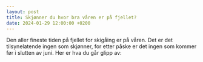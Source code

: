 ```yaml
---
layout: post
title: Skjønner du hvor bra våren er på fjellet?
date: 2024-01-29 12:00:00 +0200
---
```

Den aller fineste tiden på fjellet for skigåing er på våren. Det er det tilsynelatende ingen som skjønner, for etter påske er det ingen som kommer før i slutten av juni. Her er hva du går glipp av:

 <script src="https://cdn.jsdelivr.net/npm/publicalbum@latest/embed-ui.min.js" async></script>
<div class="pa-gallery-player-widget" style="width:100%; height:480px; display:none;"
  data-link="https://photos.app.goo.gl/gSCaM7PRhHLugaWQ8"
  data-title="Mai-måned Holmevann"
  data-description="21 new items added to shared album">
  <object data="https://lh3.googleusercontent.com/pw/ABLVV87P2uowXtMUN-HYiwZJy4aeYiTpovo2lcHHlcL1AMxcH9_pKrv7-Bam5DZ5JK0FpW4O2AChAW_ZjH9ZM7uhnPxUA-xPfTyGBo5Z7CiJQ8mg6NZoa1C9=w1920-h1080"></object>
  <object data="https://lh3.googleusercontent.com/pw/ABLVV87qp1iUfz5bCoRJLJt_IHMXtRhyTJuU21iouZl5ZTxSxhpraUftN9sl9zFk8p7jzLyoz3uIf1Zglngt5u2_ZuWDhV-SOXnq87dUbKJj4GtdD5aUkc_p=w1920-h1080"></object>
  <object data="https://lh3.googleusercontent.com/pw/ABLVV86YL9OvGyJtVhkfdJJMigP81t3RuhAs44y5p7NUWJYKiFiCJaduMXwmbR3zTK2iwfgA_ezS8LNkaUSY3E6mLb1canylHjUURJ7iU1MvlWoDKR3UtIqz=w1920-h1080"></object>
  <object data="https://lh3.googleusercontent.com/pw/ABLVV85QAt6Ubc6vIIDxmv1yfeSAtaubN71lWpIYMh6KA9bhj3aPPpEh7_4vf7yp23KwYB5xkAByp30JtTQllfOLhOjo3XT2xn6mkpcT7cStBTY86P3TKwWu=w1920-h1080"></object>
  <object data="https://lh3.googleusercontent.com/pw/ABLVV879_ogmVeAX-Hp8eKRPDqK6IcOaNJcKXP3mp8ZpqNDwtp6Miry-Do7JBzjvtZBoffttVR9IUMN8-L8nc4bI1blA3rAC61zFchB_EmnnEgrRMjtIc2s3=w1920-h1080"></object>
  <object data="https://lh3.googleusercontent.com/pw/ABLVV86GA08NItlD3d_4SQ57syB0OY-iW0mL0_yBjeFQAmeg_5td7Vf-BzVH66e1YgWrV9Hg-fDyf94zVYDzY3w2w3UGg1NKxkI_Un9XiaYg4kHNwpDQ9Ymc=w1920-h1080"></object>
  <object data="https://lh3.googleusercontent.com/pw/ABLVV86bRdtczfbE7awvq6hEv4FKGwkonTqz1z7pFX-u7AUfxBtlkH8t8ywbpXYOcNr6tXxLB3xwG_7z6kqdhzC5v5G9hRQhgb8_isgkxxmIRmyTqQhCRkhv=w1920-h1080"></object>
  <object data="https://lh3.googleusercontent.com/pw/ABLVV85uaH_nq9Y1hobP0ZUHNDjJu-Vh3WzyVI1z-Gu5JTIFUICwl2ocLz6B1EGIdVVwQxCBksU25A8xgoJ2vYaU86F4Q-JznmgORtVXzy5vCV3yncojGQMo=w1920-h1080"></object>
  <object data="https://lh3.googleusercontent.com/pw/ABLVV85SaCVTI37MOSTR8Ghnc0kno6l7dSsucqMz4mSWEcEwqpypb-H4X9TDDyL2NWSM60hZLNd8LlXxfMlqTmbD_frD08YeR8P6atxn8wdiIvB1QMZqipBj=w1920-h1080"></object>
  <object data="https://lh3.googleusercontent.com/pw/ABLVV85Y329Si0rNIXPx99L-IGAesD6PwWcDKjLESudQCACpamb3_SolxFBaydOV5POahoIXU-z5HYJZ-PTwdxqEf3CUJV1bXoRXmoTVHi_LiuWDrg5_kVIa=w1920-h1080"></object>
  <object data="https://lh3.googleusercontent.com/pw/ABLVV86hgHsFPq5U-Ihac5Lcf8f3w7s9wUCBs--Cm5qQ2wJbTjvYbFrvL1pfkjlU4WJFGJUkwD19caOXuwsmUQy8L6TO7vuIfifqdcyILizfY7palopm-Nrv=w1920-h1080"></object>
  <object data="https://lh3.googleusercontent.com/pw/ABLVV87EO53tmkCQvx6jVhWqeRE0YOfsIF7EMRxl8KWEPAihLElVCQOUzvMZAXJ7Ng4e5zToQu7QZyzxMBG2E9f7umkv0uO3omLp-kvRsEZ4AECt5lqrb18G=w1920-h1080"></object>
  <object data="https://lh3.googleusercontent.com/pw/ABLVV86KBZoiAi1tScx_rEWl5VCmZ6da1lM_R_VH-2LrmV3LDa5vvjLgX_t5Yf-OGQq9zbXyfqz9DCwJLR5H6ilKt8cBxQbIzz6hg_2zfC7lWid5HCxe9Pir=w1920-h1080"></object>
  <object data="https://lh3.googleusercontent.com/pw/ABLVV86Enqtub5eUF1u0Z6mtoNhbcAbU5l8uHN6b7kNC4YALstcFDic1dE8udv0UkH-uAiEXML-C6BTcwaddxNm4BOqIzG9V8ZpkhsqltMqOuhYvWvaDsLzo=w1920-h1080"></object>
  <object data="https://lh3.googleusercontent.com/pw/ABLVV85EY4C8kNVIYALDaA-2maCHKbGqWk8Wf4R9reE60zQI51Hbqn-dStMrgBofg3BdZ1ckzGw6oPWxu7MMOPkWbXceju8DlN3tjvFFVTcDt5a_7EdQj-0q=w1920-h1080"></object>
  <object data="https://lh3.googleusercontent.com/pw/ABLVV86vjsPzH2Soo9CCVVWOv97DpFTjs2cTstSfXuculNCjPK7RjbFO-gRlgTyTtyd2JvoPa36feGotGi-yGubbDtmTeiN5ux8P4WOMxnMrGLIaiC4sZ_Kr=w1920-h1080"></object>
  <object data="https://lh3.googleusercontent.com/pw/ABLVV86rIaYhYjfzWY9-4a8tRxR79c1SiOCYuWswUCXvsA-5gcEIWK3P_guBFaaShNTU9iZDO-54-ZlqfVNodNLDYEjk4BZ3MjirjiXdTgBHmR7rs0XrtSn6=w1920-h1080"></object>
  <object data="https://lh3.googleusercontent.com/pw/ABLVV847iSTLStHNLek4u93rYOPIcB3P5HzERw9uIM2Sz6u_iBlfkLPNAxqDcoI_sVD4c6JbLfrynjjHMgm7ZrDfPqP22--7eSJ3B1kjgco1gCxslt06gCwZ=w1920-h1080"></object>
  <object data="https://lh3.googleusercontent.com/pw/ABLVV85o-D-QYlezAmyNfvUqGfCuc1qV2hlz0BDQMqMhrIl6l2-kMjNHFeLocvVjt7GJQ56IZa71Qocne5W2a0RUfsG3z8sCNtpCYjOekPSBsC5kQImuw9gD=w1920-h1080"></object>
  <object data="https://lh3.googleusercontent.com/pw/ABLVV85fgxUK0vFI0w865jJs2SNNhOZ-wrG_5W-Gp_BHGx9WRm50OkeFt_eNyZcUnmPzxywjgGttu31Xc0kGwftxMYzBF2lras8jA4uf8aaxhJsg_pUSxHlg=w1920-h1080"></object>
  <object data="https://lh3.googleusercontent.com/pw/ABLVV84C6n7-xdbexIZZnwsWe6ZmRPt4_gRVtLbVLWiVHKWwnm0Y4hYAjTKgKv4_01KaHQ7VMIsoDMM-k_kS3gHwOT0ZqBbFBheCwWM-YpNcNTeAu2hlr2PB=w1920-h1080"></object>
</div>
